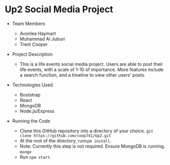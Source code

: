 # Up2 Social Media Project

* Team Members
   * Avonlea Haymart
   * Muhammad Al Juburi
   * Trent Cooper

* Project Description
   * This is a life events social media project. Users are able to post their life events, with a scale of 1-10 of importance. More features include a search function, and a timeline to view other users' posts.
* Technologies Used
  * Bootstrap
  * React
  * MongoDB
  * Node.js/Express
* Running the Code
  * Clone this GitHub repository into a directory of your choice.
  ```git clone https://github.com/coop741/Up2.git```
  * At the root of the directory, run```npm install```.
  * Note: Currently this step is not required. Ensure MongoDB is running. ```mongo```
  * Run ```npm start```.
